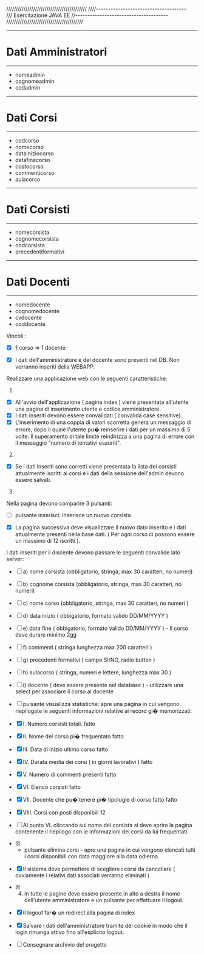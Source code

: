  //////////////////////////////////////////
////-------------------------------------                   
///    Esercitazione JAVA EE
//--------------------------------------                   
////////////////////////////////////////

--------------------
# Dati Amministratori 
--------------------
- nomeadmin
- cognomeadmin
- codadmin

-----------
# Dati Corsi  
-----------
- codcorso
- nomecorso
- datainiziocorso
- datafinecorso
- costocorso
- commenticorso
- aulacorso

-------------
# Dati Corsisti 
-------------
- nomecorsista
- cognomecorsista
- codcorsista
- precedentiformativi


-------------
# Dati Docenti   
-------------
- nomedocente
- cognomedocente
- cvdocente
- coddocente

Vincoli :  
- [x] 1 corso => 1 docente
- [x] I dati dell'amministratore e del docente sono presenti nel DB. Non verranno inseriti della WEBAPP.


Realizzare una applicazione web con le seguenti caratteristiche:


1) 
- [x] All'avvio dell'applicazione ( pagina index ) viene presentata all'utente una pagina di inserimento utente e codice amministratore.
- [x] I dati inseriti devono essere convalidati ( convalida case sensitive).
- [x] L'inserimento di una coppia di valori scorretta genera un messaggio di errore, dopo il quale l'utente pu� reinserire i dati per un massimo di 5 volte. Il superamento di tale limite reindirizza a una pagina di errore con il messaggio "numero di tentativi esauriti".

2) 
- [x] Se i dati inseriti sono corretti viene presentata la lista dei corsisti attualmente iscritti ai corsi e i dati della sessione dell'admin devono essere salvati.

3) 
Nella pagina devono comparire 3 pulsanti:

- [ ] pulsante inserisci: inserisce un nuovo corsista
- [x] La pagina successiva deve visualizzare il nuovo dato inserito e i dati attualmente presenti nella base dati. ( Per ogni corso ci possono essere un massimo di 12 iscritti ).
 

I dati inseriti per il discente devono passare le seguenti convalide lato server:
- [ ] a) nome corsista (obbligatorio, stringa, max 30 caratteri, no numeri)
- [ ] b) cognome corsista (obbligatorio, stringa, max 30 caratteri, no numeri)
- [ ] c) nome corso (obbligatorio, stringa, max 30 caratteri, no numeri )
- [ ] d) data inizio ( obbigatorio, formato valido DD/MM/YYYY ) 
- [ ] e) data fine ( obbigatorio, formato valido DD/MM/YYYY ) - Il corso deve durare minimo 2gg
- [ ] f) commenti ( stringa lunghezza max 200 caratteri )
- [ ] g) precedenti formativi ( campo SI/NO, radio button )
- [ ] h) aulacorso ( stringa, numeri e lettere, lunghezza max 30 )
- [ ] i) docente ( deve essere presente nel database ) - utilizzare una select per associare il corso al docente

- [ ] pulsante visualizza statistiche: apre una pagina in cui vengono riepilogate le seguenti informazioni relative ai record gi� memorizzati:
- [x] I.    Numero corsisti totali. fatto
- [x] II.   Nome del corso pi� frequentato fatto
- [x] III.  Data di inizio ultimo corso fatto
- [x] IV.   Durata media dei corsi ( in giorni lavorativi ) fatto
- [x] V.    Numero di commenti presenti fatto
- [x] VI.   Elenco corsisti fatto
- [x] VII.  Docente che pu� tenere pi� tipologie di corso fatto fatto
- [x] VIII. Corsi con posti disponibili 12

- [ ] Al punto VI. cliccando sul nome del corsista si deve aprire la pagina contenente il riepilogo con le informazioni dei corsi da lui frequentati.

- [x] - pulsante elimina corsi - apre una pagina in cui vengono elencati tutti i corsi disponibili con data maggiore alla data odierna. 
- [x] Il sistema deve permettere di scegliere i corsi da cancellare ( ovviamente i relativi dati associati verranno eliminati ). 

- [x] 4) In tutte le pagine deve essere presente in alto a destra il nome dell'utente amministratore e un pulsante per effettuare il logout. 
- [x] Il logout far� un redirect alla pagina di index
- [x] Salvare i dati dell'amministratore tramite dei cookie in modo che il login rimanga attivo fino all'esplicito logout.

- [ ] Consegnare archivio del progetto